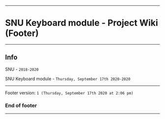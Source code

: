 
***

# SNU Keyboard module - Project Wiki (Footer)

***

## Info

SNU - `2018-2020`

SNU Keyboard module - `Thursday, September 17th 2020-2020`

***

Footer version: `1 (Thursday, September 17th 2020 at 2:06 pm)`

### End of footer

***
